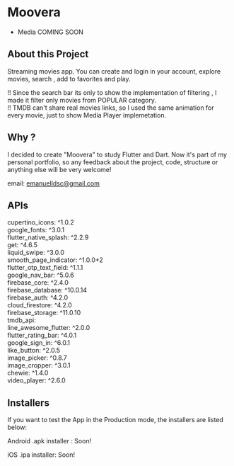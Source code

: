 # Moovera

* Media
COMING SOON

## About this Project
Streaming movies app. You can create and login in your account, explore movies, search , add to favorites and play. 

!! Since the search bar its only to show the implementation of filtering , I made it filter only movies from POPULAR category. <br>
!! TMDB can't share real movies links, so I used the same animation for every movie, just to show Media Player implemetation. 

## Why ? 
I decided to create "Moovera" to study Flutter and Dart. Now it's part of my personal portfolio, so any feedback about the project, code, structure or anything else will be very welcome!

email: emanuelldsc@gmail.com

## APIs  
  cupertino_icons: ^1.0.2<br>
  google_fonts: ^3.0.1<br>
  flutter_native_splash: ^2.2.9<br>
  get: ^4.6.5<br>
  liquid_swipe: ^3.0.0<br>
  smooth_page_indicator: ^1.0.0+2<br>
  flutter_otp_text_field: ^1.1.1<br>
  google_nav_bar: ^5.0.6<br>
  firebase_core: ^2.4.0<br>
  firebase_database: ^10.0.14<br>
  firebase_auth: ^4.2.0<br>
  cloud_firestore: ^4.2.0<br>
  firebase_storage: ^11.0.10<br>
  tmdb_api:<br>
  line_awesome_flutter: ^2.0.0<br>
  flutter_rating_bar: ^4.0.1<br>
  google_sign_in: ^6.0.1<br>
  like_button: ^2.0.5<br>
  image_picker: ^0.8.7<br>
  image_cropper: ^3.0.1<br>
  chewie: ^1.4.0<br>
  video_player: ^2.6.0

## Installers
If you want to test the App in the Production mode, the installers are listed below:

Android .apk installer : Soon!

iOS .ipa installer: Soon!
